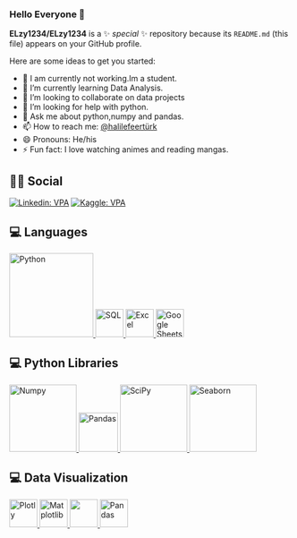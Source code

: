 ### Hello Everyone 👋


**ELzy1234/ELzy1234** is a ✨ _special_ ✨ repository because its `README.md` (this file) appears on your GitHub profile.

Here are some ideas to get you started:

- 🔭 I am currently not working.Im a student.
- 🌱 I’m currently learning Data Analysis.
- 👯 I’m looking to collaborate on data projects
- 🤔 I’m looking for help with python.
- 💬 Ask me about python,numpy and pandas.
- 📫 How to reach me: [@halilefeertürk](mailto:efelokko2323e@gmail.com)
- 😄 Pronouns: He/his
- ⚡ Fun fact: I love watching animes and reading mangas.





## :man::woman: Social
[![Linkedin: VPA](https://img.shields.io/badge/linkedin-%230077B5.svg?&style=for-the-badge&logo=linkedin&logoColor=white)](https://www.linkedin.com/in/halil-efe-ert%C3%BCrk-3341a9265/)
[![Kaggle: VPA](https://img.shields.io/badge/Kaggle-20BEFF?style=for-the-badge&logo=Kaggle&logoColor=white)](https://www.kaggle.com/elzy1234)

## 💻 Languages

<a href="#" target="_blank"> <img src="https://upload.wikimedia.org/wikipedia/commons/thumb/f/f8/Python_logo_and_wordmark.svg/2560px-Python_logo_and_wordmark.svg.png" alt="Python" width="150"/> </a>
<a href="#" target="_blank"> <img src="https://www.kindpng.com/picc/m/403-4036315_microsoft-sql-server-logo-sql-server-logo-svg.png" alt="SQL" height="50"/> </a>
<a href="#" target="_blank"> <img src="https://www.versionmuseum.com/images/applications/microsoft-excel/microsoft-excel%5E2016%5Eexcel-logo-new.png" alt="Excel" height="50"/> </a>
<a href="#" target="_blank"> <img src="https://smartgyann.files.wordpress.com/2020/05/457-4573752_read-more-on-how-you-can-use-your.png" alt="Google Sheets" height="50"/> </a>

## 💻 Python Libraries

<a href="#" target="_blank"> <img src="https://numpy.org/doc/stable/_static/numpylogo.svg" alt="Numpy" width="120"/> </a>
<a href="#" target="_blank"> <img src="https://upload.wikimedia.org/wikipedia/commons/thumb/e/ed/Pandas_logo.svg/2560px-Pandas_logo.svg.png" alt="Pandas" height="70"/> </a>
<a href="#" target="_blank"> <img src="https://www.fullstackpython.com/img/logos/scipy.png" alt="SciPy" width="120"/> </a>
<a href="#" target="_blank"> <img src="https://seaborn.pydata.org/_static/logo-wide-lightbg.svg" alt="Seaborn" width="120"/> </a>

## 💻 Data Visualization

<a href="#" target="_blank"> <img src="https://encrypted-tbn0.gstatic.com/images?q=tbn:ANd9GcRl3CD0wViTI8CQv8BIIwHuZUip9d1AN8SPmz7TmabBs9byPVCFZ32U_psrvLGir_NsBzI&usqp=CAU" alt="Plotly" height="50"/> </a>
<a href="#" target="_blank"> <img src="https://matplotlib.org/stable/_static/logo2_compressed.svg" alt="Matplotlib" height="50"/> </a>
<a href="#" target="_blank"> <img src="https://seaborn.pydata.org/_static/logo-wide-lightbg.svg" height="50"/> </a>
<a href="#" target="_blank"> <img src="https://upload.wikimedia.org/wikipedia/commons/thumb/e/ed/Pandas_logo.svg/2560px-Pandas_logo.svg.png" alt="Pandas" height="50"/> </a>

